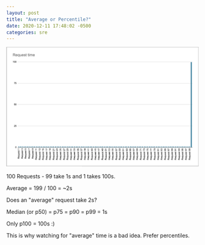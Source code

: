 ```yaml
---
layout: post
title: "Average or Percentile?"
date: 2020-12-11 17:48:02 -0500
categories: sre
---
```


![Request Time Example](/assets/request-times.png)

100 Requests - 99 take 1s and 1 takes 100s.

Average = 199 / 100 = ~2s

Does an "average" request take 2s?

Median (or p50) = p75 = p90 = p99 = 1s

Only p100 = 100s :)

This is why watching for "average" time is a bad idea. Prefer percentiles.
